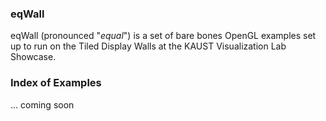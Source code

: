 ### eqWall

eqWall (pronounced "_equal_") is a set of bare bones OpenGL examples set up to run on the Tiled Display Walls at 
the KAUST Visualization Lab Showcase.

### Index of Examples
... coming soon 
